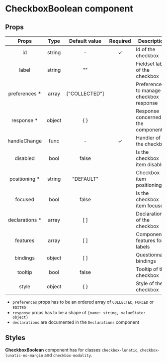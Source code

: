# CheckboxBoolean component

## Props

|      Props      |  Type  | Default value | Required | Description                             |
| :-------------: | :----: | :-----------: | :------: | --------------------------------------- |
|       id        | string |       -       |    ✓     | Id of the checkbox                      |
|      label      | string |      ""       |          | Fieldset label of the checkbox          |
| preferences \*  | array  | ["COLLECTED"] |          | Preferences to manage checkbox response |
|   response \*   | object |      { }      |          | Response concerned by the component     |
|  handleChange   |  func  |       -       |    ✓     | Handler of the checkbox                 |
|    disabled     |  bool  |     false     |          | Is the checkbox item disabled           |
| positioning \*  | string |   "DEFAULT"   |          | Checkbox item positioning               |
|     focused     |  bool  |     false     |          | Is the checkbox item focused            |
| declarations \* | array  |      [ ]      |          | Declarations of the checkbox            |
|    features     | array  |      [ ]      |          | Component features for labels           |
|    bindings     | object |      [ ]      |          | Questionnaire bindings                  |
|     tooltip     |  bool  |     false     |          | Tooltip of the checkbox                 |
|      style      | object |      { }      |          | Style of the checkbox                   |

- `preferences` props has to be an ordered array of `COLLECTED`, `FORCED` or `EDITED`
- `response` props has to be a shape of `{name: string, valueState: object}`
- `declarations` are documented in the `Declarations` component

## Styles

**CheckboxBoolean** component has for classes `checkbox-lunatic`, `checkbox-lunatic-no-margin` and `checkbox-modality`.
